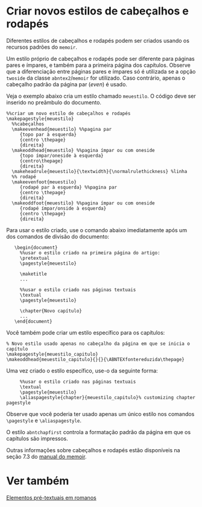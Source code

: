 # Criar novos estilos de cabeçalhos e rodapés #

Diferentes estilos de cabeçalhos e rodapés podem ser criados usando os recursos padrões do `memoir`.

Um estilo próprio de cabeçalhos e rodapés pode ser diferente para páginas pares e ímpares, e também para a primeira página dos capítulos. Observe que a diferenciação entre páginas pares e ímpares só é utilizada se a opção `twoside` da classe `abntex2`/`memoir` for utilizado. Caso contrário, apenas o cabeçalho padrão da página par (_even_) é usado.

Veja o exemplo abaixo cria um estilo chamado `meuestilo`. O código deve
ser inserido no preâmbulo do documento.

```
%%criar um novo estilo de cabeçalhos e rodapés
\makepagestyle{meuestilo}
  %%cabeçalhos
  \makeevenhead{meuestilo} %%pagina par
     {topo par à esquerda}
     {centro \thepage}
     {direita}
  \makeoddhead{meuestilo} %%pagina ímpar ou com oneside
     {topo ímpar/oneside à esquerda}
     {centro\thepage}
     {direita}
  \makeheadrule{meuestilo}{\textwidth}{\normalrulethickness} %linha
  %% rodapé
  \makeevenfoot{meuestilo}
     {rodapé par à esquerda} %%pagina par
     {centro \thepage}
     {direita} 
  \makeoddfoot{meuestilo} %%pagina ímpar ou com oneside
     {rodapé ímpar/onside à esquerda}
     {centro \thepage}
     {direita}
```

Para usar o estilo criado, use o comando abaixo imediatamente após um dos comandos de divisão do documento:

```
   \begin{document}
     %%usar o estilo criado na primeira página do artigo:
     \pretextual
     \pagestyle{meuestilo}
     
     \maketitle
     ...
     
     %%usar o estilo criado nas páginas textuais
     \textual
     \pagestyle{meuestilo}
     
     \chapter{Novo capítulo}
     ...
   \end{document} 
```

Você também pode criar um estilo específico para os capítulos:

```
% Novo estilo usado apenas no cabeçalho da página em que se inicia o capítulo
\makepagestyle{meuestilo_capitulo}
\makeoddhead{meuestilo_capitulo}{}{}{\ABNTEXfontereduzida\thepage}
```

Uma vez criado o estilo específico, use-o da seguinte forma:

```
     %%usar o estilo criado nas páginas textuais
     \textual
     \pagestyle{meuestilo}
     \aliaspagestyle{chapter}{meuestilo_capitulo}% customizing chapter pagestyle
```

Observe que você poderia ter usado apenas um único estilo nos comandos `\pagestyle` e `\aliaspagestyle`.

O estilo `abntchapfirst` controla a formatação padrão da página em que os capítulos são impressos.

Outras informações sobre cabeçalhos e rodapés estão disponíveis na seção 7.3 do [manual do memoir](http://mirrors.ctan.org/macros/latex/contrib/memoir/memman.pdf).

# Ver também #

[Elementos pré-textuais em romanos](HowToPretextuaisRomanos.md)